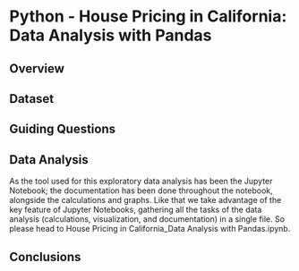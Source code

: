 # Python - House Pricing in California: Data Analysis with Pandas

## Overview



## Dataset



## Guiding Questions



## Data Analysis

As the tool used for this exploratory data analysis has been the Jupyter Notebook; the documentation has been done throughout the notebook, alongside the calculations and graphs. Like that we take advantage of the key feature of Jupyter Notebooks, gathering all the tasks of the data analysis (calculations, visualization, and documentation) in a single file. So please head to House Pricing in California_Data Analysis with Pandas.ipynb.

## Conclusions

